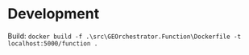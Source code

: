 # Development

Build: `docker build -f .\src\GEOrchestrator.Function\Dockerfile -t localhost:5000/function .`